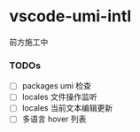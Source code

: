 # vscode-umi-intl

前方施工中

### TODOs

- [ ] packages umi 检查
- [ ] locales 文件操作监听
- [ ] locales 当前文本编辑更新
- [ ] 多语言 hover 列表
